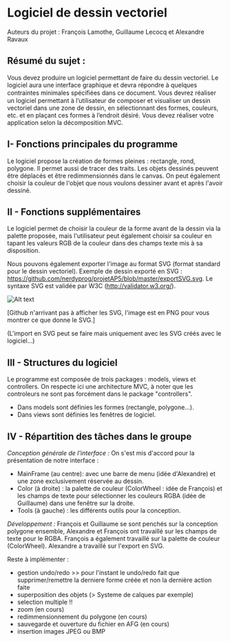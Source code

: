 Logiciel de dessin vectoriel
=========

Auteurs du projet : François Lamothe, Guillaume Lecocq et Alexandre Ravaux

Résumé du sujet :
--
Vous devez produire un logiciel permettant de faire du dessin vectoriel. Le logiciel aura une interface graphique et devra répondre à quelques contraintes minimales spéciﬁées dans ce document. Vous devrez réaliser un logiciel permettant à l’utilisateur de composer et visualiser un dessin vectoriel dans une zone de dessin, en sélectionnant des formes, couleurs, etc. et en plaçant ces formes à l’endroit désiré. Vous devez réaliser votre application selon la décomposition MVC.

I- Fonctions principales du programme
--

Le logiciel propose la création de formes pleines : rectangle, rond, polygone. Il permet aussi de tracer des traits.
Les objets dessinés peuvent être déplacés et être redimmensionnés dans le canvas. On peut également choisir la couleur de l'objet que nous voulons dessiner avant et après l'avoir dessiné. 

II - Fonctions supplémentaires 
--
Le logiciel permet de choisir la couleur de la forme avant de la dessin via la palette proposée, mais l'utilisateur peut également choisir sa couleur en tapant les valeurs RGB de la couleur dans des champs texte mis à sa disposition.

Nous pouvons également exporter l'image au format SVG (format standard pour le dessin vectoriel). Exemple de dessin exporté en SVG : https://github.com/nerdyprog/projetAP5/blob/master/exportSVG.svg. Le syntaxe SVG est validée par W3C (http://validator.w3.org/).

![Alt text](https://raw.github.com/nerdyprog/projetAP5/master/exportSVG.png "Dessin exporté en SVG")

[Github n'arrivant pas à afficher les SVG, l'image est en PNG pour vous montrer ce que donne le SVG.]

(L'import en SVG peut se faire mais uniquement avec les SVG créés avec le logiciel...)


III - Structures du logiciel
--
Le programme est composée de trois packages : models, views et controllers. On respecte ici une architecture MVC, à noter que les controleurs ne sont pas forcément dans le package "controllers".

* Dans models sont définies les formes (rectangle, polygone...).
* Dans views sont définies les fenêtres de logiciel.

IV - Répartition des tâches dans le groupe
--
*Conception générale de l'interface :*
On s'est mis d'accord pour la présentation de notre interface : 
* MainFrame (au centre): avec une barre de menu (idée d'Alexandre) et  une zone exclusivement réservée au dessin.
* Color (à droite) : la palette de couleur (ColorWheel : idée de François) et les champs de texte pour sélectionner les couleurs RGBA (idée de Guillaume) dans une fenêtre sur la droite. 
* Tools (à gauche) : les différents outils pour la conception.

*Développement :*
François et Guillaume se sont penchés sur la conception polygone ensemble, Alexandre et François ont travaillé sur les champs de texte pour le RGBA. François a également travaillé sur la palette de couleur (ColorWheel).
Alexandre a travaillé sur l'export en SVG.



Reste à implémenter :
* gestion undo/redo >> pour l'instant le undo/redo fait que supprimer/remettre la derniere forme créée et non la dernière action faite
* superposition des objets (> Systeme de calques par exemple)
* selection multiple !! 
* zoom (en cours)
* redimmensionnement du polygone (en cours)
* sauvegarde et ouverture du fichier en AFG (en cours)
* insertion images JPEG ou BMP



